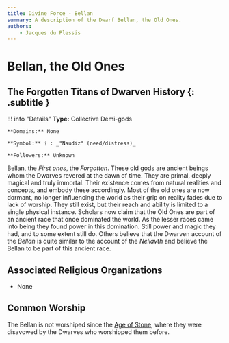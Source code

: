 ```yaml
---
title: Divine Force - Bellan
summary: A description of the Dwarf Bellan, the Old Ones.
authors:
    - Jacques du Plessis
---
```

# Bellan, the Old Ones
## The Forgotten Titans of Dwarven History {: .subtitle }

!!! info "Details"
    **Type:** Collective Demi-gods

    **Domains:** None

    **Symbol:** ᚾ : _"Naudiz" (need/distress)_

    **Followers:** Unknown

Bellan, the _First ones_, the _Forgotten_. These old gods are ancient beings whom the Dwarves revered at the dawn of time.  They are primal, deeply magical and truly immortal.  Their existence comes from natural realities and concepts, and embody these accordingly.  Most of the old ones are now dormant, no longer influencing the world as their grip on reality fades due to lack of worship.  They still exist, but their reach and ability is limited to a single physical instance.  Scholars now claim that the Old Ones are part of an ancient race that once dominated the world.  As the lesser races came into being they found power in this domination.  Still power and magic they had, and to some extent still do.  Others believe that the Dwarven account of the _Bellan_ is quite similar to the account of the _Neliavth_ and believe the Bellan to be part of this ancient race.

## Associated Religious Organizations
* None

## Common Worship
The Bellan is not worshiped since the [Age of Stone](../../../history/ages/age_of_stone), where they were disavowed by the Dwarves who worshipped them before.